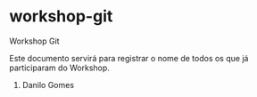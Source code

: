 # workshop-git
 Workshop Git

 Este documento servirá para registrar o nome de todos os que já participaram do Workshop. 

1. Danilo Gomes